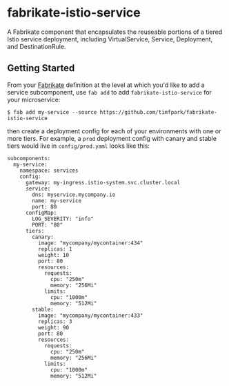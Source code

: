 # fabrikate-istio-service

A Fabrikate component that encapsulates the reuseable portions of a tiered Istio service deployment, including VirtualService, Service, Deployment, and DestinationRule.

## Getting Started

From your [Fabrikate](https://github.com/Microsoft/fabrikate) definition at the level at which you'd like to add a service subcomponent, use `fab add` to add `fabrikate-istio-service` for your microservice:

```
$ fab add my-service --source https://github.com/timfpark/fabrikate-istio-service
```

then create a deployment config for each of your environments with one or more tiers. For example, a `prod` deployment config with canary and stable tiers would live in `config/prod.yaml` looks like this:

```
subcomponents:
  my-service:
    namespace: services
    config:
      gateway: my-ingress.istio-system.svc.cluster.local
      service:
        dns: myservice.mycompany.io
        name: my-service
        port: 80
      configMap:
        LOG_SEVERITY: "info"
        PORT: "80"
      tiers:
        canary:
          image: "mycompany/mycontainer:434"
          replicas: 1
          weight: 10
          port: 80
          resources:
            requests:
              cpu: "250m"
              memory: "256Mi"
            limits:
              cpu: "1000m"
              memory: "512Mi"
        stable:
          image: "mycompany/mycontainer:433"
          replicas: 3
          weight: 90
          port: 80
          resources:
            requests:
              cpu: "250m"
              memory: "256Mi"
            limits:
              cpu: "1000m"
              memory: "512Mi"
```